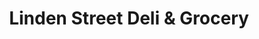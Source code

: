 ---
title: "Linden Street Deli & Grocery"
url: /allentown/linden-street-deli-und-grocery/
shop: Lebensmittel
---